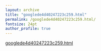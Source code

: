 ```yaml
---
layout: archive
title: "googlede4d40247223c259.html"
permalink: /googlede4d40247223c259.html/
fontsize: 24pt
author_profile: true
---
```


<a href="https://drive.google.com/file/d/1JF2xhhcdRpYKThd5wh1MGnyFW6VdfRPx/view?usp=sharing">googlede4d40247223c259.html</a>
